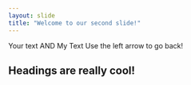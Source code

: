 ```yaml
---
layout: slide
title: "Welcome to our second slide!"
---
```

Your text AND My Text
Use the left arrow to go back!
## Headings are really cool!
